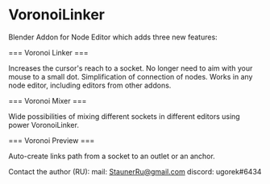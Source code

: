 # VoronoiLinker
Blender Addon for Node Editor which adds three new features:

=== Voronoi Linker ===

Increases the cursor's reach to a socket.
No longer need to aim with your mouse to a small dot.
Simplification of connection of nodes.
Works in any node editor, including editors from other addons.

=== Voronoi Mixer ===

Wide possibilities of mixing different sockets in different editors using power VoronoiLinker.

=== Voronoi Preview ===

Auto-create links path from a socket to an outlet or an anchor.


Contact the author (RU):
mail: StaunerRu@gmail.com
discord: ugorek#6434
